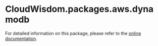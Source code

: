 # CloudWisdom.packages.aws.dynamodb

For detailed information on this package, please refer to the [online documentation](https://docs.virtana.com/en/aws.html).
